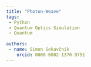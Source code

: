 ```yaml
---
title: "Photon-Weave"
tags:
 - Python
 - Quantum Optics Simulation
 - Quantum
  
authors:
 - name: Simon Sekavčnik
    orcid: 0000-0002-1370-9751
---
```

